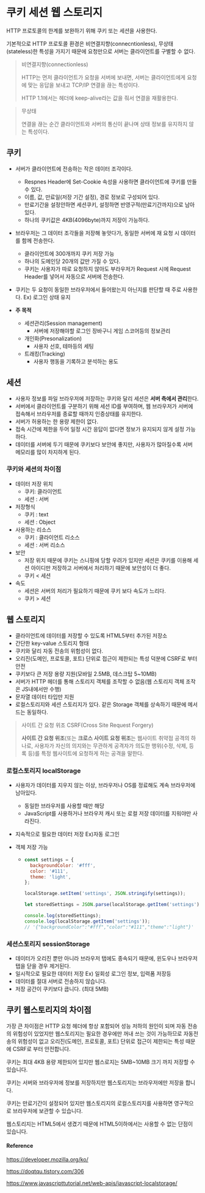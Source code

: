 # 쿠키 세션 웹 스토리지

HTTP 프로토콜의 한계를 보완하기 위해 쿠키 또는 세션을 사용한다.

기본적으로 HTTP 프로토콜 환경은 비연결지향(connecntionless), 무상태(stateless)한 특성을 가지기 때문에 요청만으로 서버는 클라이언트를 구별할 수 없다.

> 비연결지향(connectionless)
>
> HTTP는 먼저 클라이언트가 요청을 서버에 보내면, 서버는 클라이언트에게 요청에 맞는 응답을 보내고 TCP/IP 연결을 끊는 특성이다.
>
> HTTP 1.1에서는 헤더에 keep-alive라는 값을 줘서 연결을 재활용한다.

> 무상태
>
> 연결을 끊는 순간 클라이언트와 서버의 통신이 끝나며 상태 정보를 유지하지 않는 특성이다.

## 쿠키

- 서버가 클라이언트에 전송하는 작은 데이터 조각이다.

  - Respnes Header에 Set-Cookie 속성을 사용하면 클라이언트에 쿠키를 만들 수 있다.
  - 이름, 값, 만료일(저장 기간 설정), 경로 정보로 구성되어 있다.
  - 만료기간을 설정안하면 세션쿠키, 설정하면 반영구적(만료기간까지)으로 남아있다.
  - 하나의 쿠키값은 4KB(4096byte)까지 저장이 가능하다.

- 브라우저는 그 데이터 조각들을 저장해 놓앗다가, 동일한 서버에 재 요청 시 데이터를 함께 전송한다.

  - 클라이언트에 300개까지 쿠키 저장 가능
  - 하나의 도메인당 20개의 값만 가질 수 있다.
  - 쿠키는 사용자가 따로 요청하지 않아도 부라우저가 Request 시에 Request Header를 넣어서 자동으로 서버에 전송한다.

- 쿠키는 두 요청이 동일한 브라우저에서 들어왔는지 아닌지를 판단할 때 주로 사용한다. Ex) 로그인 상태 유지
- **주 목적**
  - 세션관리(Session management)
    - 서버에 저장해야할 로그인 장바구니 게임 스코어등의 정보관리
  - 개인화(Presonalization)
    - 사용자 선호, 테마등의 세팅
  - 트래킹(Tracking)
    - 사용자 행동을 기록하고 분석하는 용도

## 세션

- 사용자 정보를 파일 브라우저에 저장하는 쿠키와 달리 세션은 **서버 측에서 관리**한다.
- 서버에서 클라이언트를 구분하기 위해 세션 ID를 부여하며, 웹 브라우저가 서버에 접속해서 브라우저를 종료할 때까지 인증상태를 유지한다.
- 서버가 허용하는 한 용량 제한이 없다.
- 접속 시간에 제한을 두어 일정 시간 응답이 없다면 정보가 유지되지 않게 설정 가능하다.
- 데이터를 서버에 두기 때문에 쿠키보다 보안에 좋지만, 사용자가 많아질수록 서버 메모리를 많이 차지하게 된다.

### 쿠키와 세션의 차이점

- 데이터 저장 위치
  - 쿠키: 클라이언트
  - 세션 : 서버
- 저장형식
  - 쿠키 : text
  - 세션 : Object
- 사용하는 리소스
  - 쿠키 : 클라이언트 리소스
  - 세션 : 서버 리소스
- 보안
  - 저장 위치 때문에 쿠키는 스니핑에 당할 우려가 있지만 세션은 쿠키를 이용해 세션 아이디만 저장하고 서버에서 처리하기 때문에 보안성이 더 좋다.
  - 쿠키 < 세션
- 속도
  - 세션은 서버의 처리가 필요하기 때문에 쿠키 보다 속도가 느리다.
  - 쿠키 > 세션

## 웹 스토리지

- 클라이언트에 데이터를 저장할 수 있도록 HTML5부터 추가된 저장소
- 간단한 key-value 스토리지 형태
- 쿠키와 달리 자동 전송의 위험성이 없다.
- 오리진(도메인, 프로토콜, 포트) 단위로 접근이 제한되는 특성 덕분에 CSRF로 부터 안전
- 쿠키보다 큰 저장 용량 지원(모바일 2.5MB, 데스크탑 5~10MB)
- 서버가 HTTP 헤더를 통해 스토리지 객체를 조작할 수 없음(웹 스토리지 객체 조작은 JS내에서만 수행)
- 문자열 데이터 타입만 지원
- 로컬스토리지와 세션 스토리지가 있다. 같은 Storage 객체를 상속하기 때문에 메서드는 동일하다.

> 사이트 간 요청 위조 CSRF(Cross Site Request Forgery)
>
> **사이트 간 요청 위조**(또는 **크로스 사이트 요청 위조**는 웹사이트 취약점 공격의 하나로, 사용자가 자신의 의지와는 무관하게 공격자가 의도한 행위(수정, 삭제, 등록 등)를 특정 웹사이트에 요청하게 하는 공격을 말한다.

### 로컬스토리지 localStorage

- 사용자가 데이터를 지우지 않는 이상, 브라우저나 OS를 정료해도 계속 브라우저에 남아있다.
  - 동일한 브라우저를 사용할 때만 해당
  - JavaScript를 사용하거나 브라우저 캐시 또는 로컬 저장 데이터를 지워야만 사라진다.
- 지속적으로 필요한 데이터 저장 Ex)자동 로그인

- 객체 저장 가능

  - ```javascript
    const settings = {
      backgroundColor: '#fff',
      color: '#111',
      theme: 'light',
    };

    localStorage.setItem('settings', JSON.stringify(settings));

    let storedSettings = JSON.parse(localStorage.getItem('settings'));

    console.log(storedSettings);
    console.log(localStorage.getItem('settings'));
    // '{"backgroundColor":"#fff","color":"#111","theme":"light"}'
    ```

### 세션스토리지 sessionStorage

- 데이터가 오리진 뿐만 아니라 브라우저 탭에도 종속되기 때문에, 윈도우나 브라우저 탭을 닫을 경우 제거된다.
- 일시적으로 필요한 데이터 저장 Ex) 일회성 로그인 정보, 입력폼 저장등
- 데이터를 절대 서버로 전송하지 않습니다.
- 저장 공간이 쿠키보다 큽니다. (최대 5MB)

## 쿠키 웹스토리지의 차이점

가장 큰 차이점은 HTTP 요청 헤더에 항상 포함되어 성능 저하의 원인이 되며 자동 전송의 위험성이 있었지만 웹스토리지는 필요한 경우에만 꺼내 쓰는 것이 가능하므로 자동전송의 위험성이 없고 오리진(도메인, 프로토콜, 포트) 단위로 접근이 제한되는 특성 때문에 CSRF로 부터 안전합니다.

쿠키는 최대 4KB 용량 제한되어 있지만 웹스로지는 5MB~10MB 크기 까지 저장할 수 있습니다.

쿠키는 서버와 브라우저에 정보를 저장하지만 웹스토리지는 브라우저에만 저장을 합니다.

쿠키는 만료기간이 설정되어 있지만 웹스토리지의 로컬스토리지를 사용하면 영구적으로 브라우저에 보관할 수 있습니다.

웹스토리지는 HTML5에서 생겼기 때문에 HTML5이하에서는 사용할 수 없는 단점이 있습니다.

#### Reference

https://developer.mozilla.org/ko/

https://doqtqu.tistory.com/306

https://www.javascripttutorial.net/web-apis/javascript-localstorage/
